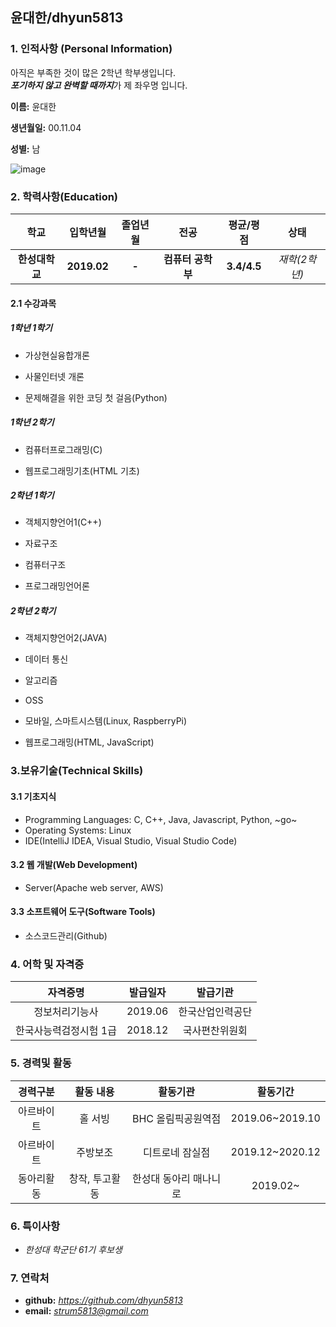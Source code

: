## 윤대한/dhyun5813

### 1. 인적사항 (Personal Information)

아직은 부족한 것이 많은 2학년 학부생입니다.<br/>
***포기하지 않고 완벽할 때까지***가 제 좌우명 입니다.

**이름:** 윤대한

**생년월일:** 00.11.04

**성별:** 남

![image](https://user-images.githubusercontent.com/75158832/101762053-3fc80f00-3b20-11eb-92d4-70b95ccd97aa.png)

### 2. 학력사항(Education)

|      학교      |  입학년월   | 졸업년월 |       전공        |  평균/평점  |     상태      |
| :------------: | :---------: | :------: | :---------------: | :---------: | :-----------: |
| **한성대학교** | **2019.02** |  **-**   | **컴퓨터 공학부** | **3.4/4.5** | *재학(2학년)* |



#### 2.1 수강과목

##### 1학년 1학기

 - 가상현실융합개론

 - 사물인터넷 개론

 - 문제해결을 위한 코딩 첫 걸음(Python)


##### 1학년 2학기

 - 컴퓨터프로그래밍(C)

 - 웹프로그래밍기초(HTML 기초)
   
##### 2학년 1학기

- 객체지향언어1(C++)

- 자료구조

- 컴퓨터구조

- 프로그래밍언어론  

##### 2학년 2학기

- 객체지향언어2(JAVA)

- 데이터 통신

- 알고리즘

- OSS

- 모바일, 스마트시스템(Linux, RaspberryPi)

- 웹프로그래밍(HTML, JavaScript)

### 3.보유기술(Technical Skills)

#### 3.1 기초지식
* Programming Languages: C, C++, Java, Javascript, Python, ~go~
* Operating Systems: Linux
* IDE(IntelliJ IDEA, Visual Studio, Visual Studio Code)

#### 3.2 웹 개발(Web Development)

* Server(Apache web server, AWS)

#### 3.3 소프트웨어 도구(Software Tools)

* 소스코드관리(Github)

### 4. 어학 및 자격증

|        자격증명        | 발급일자 |     발급기관     |
| :--------------------: | :------: | :--------------: |
|      정보처리기능사      | 2019.06  | 한국산업인력공단 |
| 한국사능력검정시험 1급 | 2018.12  |  국사편찬위원회  |

### 5. 경력및 활동

|  경력구분  |   활동 내용    |        활동기관        |    활동기간     |
| :--------: | :------------: | :--------------------: | :-------------: |
| 아르바이트 |    홀 서빙     |   BHC 올림픽공원역점   | 2019.06~2019.10 |
| 아르바이트 |    주방보조    |    디트로네 잠실점     | 2019.12~2020.12 |
| 동아리활동 | 창작, 투고활동 | 한성대 동아리 매나니로 |    2019.02~     |

### 6. 특이사항

- *한성대 학군단 61기 후보생*

### 7. 연락처

- **github:** *https://github.com/dhyun5813*
- **email:** *strum5813@gmail.com*
